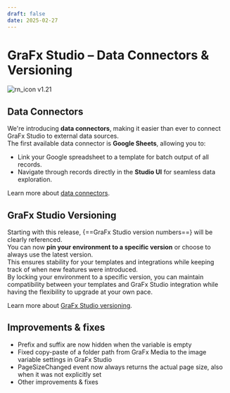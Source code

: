 ```yaml
---
draft: false
date: 2025-02-27
---
```


# GraFx Studio – Data Connectors & Versioning

![rn_icon](/assets/icon-GraFx-Studio.svg) <span class="version-label">v1.21</span>

## Data Connectors

We're introducing **data connectors**, making it easier than ever to connect GraFx Studio to external data sources.  
The first available data connector is **Google Sheets**, allowing you to:

- Link your Google spreadsheet to a template for batch output of all records.
- Navigate through records directly in the **Studio UI** for seamless data exploration.

Learn more about [data connectors]().

## GraFx Studio Versioning

Starting with this release, {==GraFx Studio version numbers==} will be clearly referenced.  
You can now **pin your environment to a specific version** or choose to always use the latest version.  
This ensures stability for your templates and integrations while keeping track of when new features were introduced.  
By locking your environment to a specific version, you can maintain compatibility between your templates and GraFx Studio integration while having the flexibility to upgrade at your own pace.

Learn more about [GraFx Studio versioning]().

## Improvements & fixes

- Prefix and suffix are now hidden when the variable is empty
- Fixed copy-paste of a folder path from GraFx Media to the image variable settings in GraFx Studio
- PageSizeChanged event now always returns the actual page size, also when it was not explicitly set
- Other improvements & fixes
